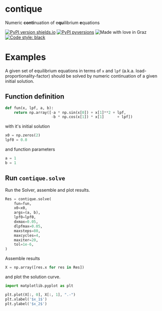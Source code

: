 # contique
Numeric **conti**nuation of e**qu**ilibrium **e**quations

[![PyPI version shields.io](https://img.shields.io/pypi/v/contique.svg)](https://pypi.python.org/pypi/contique/)
[![PyPI pyversions](https://img.shields.io/pypi/pyversions/contique.svg)](https://pypi.python.org/pypi/contique/)
![Made with love in Graz](https://madewithlove.now.sh/at?heart=true&colorA=%233b3b3b&colorB=%231f744f&text=Graz)
[![Code style: black](https://img.shields.io/badge/code%20style-black-000000.svg)](https://github.com/psf/black)

# Examples
A given set of equilibrium equations in terms of `x` and `lpf` (a.k.a. load-proportionality-factor) should be solved by numeric continuation of a given initial solution.


## Function definition
```python
def fun(x, lpf, a, b):
    return np.array([-a * np.sin(x[0]) + x[1]**2 + lpf, 
	                 -b * np.cos(x[1]) * x[1]      + lpf])
```

with it's initial solution
```python
x0 = np.zeros(2)
lpf0 = 0.0
```

and function parameters
```python
a = 1
b = 1
```

## Run `contique.solve` 
Run the Solver, assemble and plot results.

```python
Res = contique.solve(
	fun=fun,
	x0=x0,
	args=(a, b),
	lpf0=lpf0,
	dxmax=0.05,
	dlpfmax=0.05,
	maxsteps=80,
	maxcycles=4,
	maxiter=20,
	tol=1e-6,
)
```

Assemble results

```python
X = np.array([res.x for res in Res])
```

and plot the solution curve.

```python
import matplotlib.pyplot as plt

plt.plot(X[:, 0], X[:, 1], ".-")
plt.xlabel('$x_1$')
plt.ylabel('$x_2$')
```